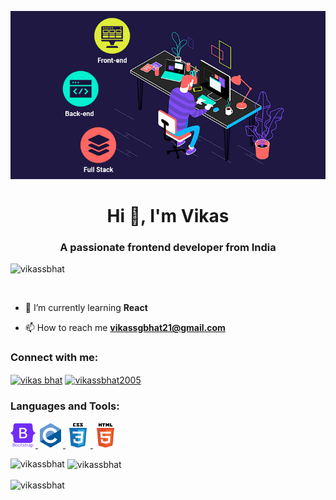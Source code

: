 ![MasterHead](https://github.com/Vikassbhat/Vikassbhat/blob/main/1_yw0TnheAGN-LPneDaTlaxw.gif)
<h1 align="center">Hi 👋, I'm Vikas</h1>
<h3 align="center">A passionate frontend developer from India</h3>

<p align="left"> <img src="https://komarev.com/ghpvc/?username=vikassbhat&label=Profile%20views&color=0e75b6&style=flat" alt="vikassbhat" /> </p>

<p align="left"> <a href="https://twitter.com/" target="blank"><img src="https://img.shields.io/twitter/follow/?logo=twitter&style=for-the-badge" alt="" /></a> </p>

- 🌱 I’m currently learning **React**

- 📫 How to reach me **vikassgbhat21@gmail.com**

<h3 align="left">Connect with me:</h3>
<p align="left">
<a href="https://linkedin.com/in/vikas bhat" target="blank"><img align="center" src="https://raw.githubusercontent.com/rahuldkjain/github-profile-readme-generator/master/src/images/icons/Social/linked-in-alt.svg" alt="vikas bhat" height="30" width="40" /></a>
<a href="https://instagram.com/vikassbhat2005" target="blank"><img align="center" src="https://raw.githubusercontent.com/rahuldkjain/github-profile-readme-generator/master/src/images/icons/Social/instagram.svg" alt="vikassbhat2005" height="30" width="40" /></a>
</p>

<h3 align="left">Languages and Tools:</h3>
<p align="left"> <a href="https://getbootstrap.com" target="_blank" rel="noreferrer"> <img src="https://raw.githubusercontent.com/devicons/devicon/master/icons/bootstrap/bootstrap-plain-wordmark.svg" alt="bootstrap" width="40" height="40"/> </a> <a href="https://www.cprogramming.com/" target="_blank" rel="noreferrer"> <img src="https://raw.githubusercontent.com/devicons/devicon/master/icons/c/c-original.svg" alt="c" width="40" height="40"/> </a> <a href="https://www.w3schools.com/css/" target="_blank" rel="noreferrer"> <img src="https://raw.githubusercontent.com/devicons/devicon/master/icons/css3/css3-original-wordmark.svg" alt="css3" width="40" height="40"/> </a> <a href="https://www.w3.org/html/" target="_blank" rel="noreferrer"> <img src="https://raw.githubusercontent.com/devicons/devicon/master/icons/html5/html5-original-wordmark.svg" alt="html5" width="40" height="40"/> </a> </p>

<p><img align="left" src="https://github-readme-stats.vercel.app/api/top-langs?username=vikassbhat&show_icons=true&locale=en&layout=compact" alt="vikassbhat" /></p>

<p>&nbsp;<img align="center" src="https://github-readme-stats.vercel.app/api?username=vikassbhat&show_icons=true&locale=en" alt="vikassbhat" /></p>

<p><img align="center" src="https://github-readme-streak-stats.herokuapp.com/?user=vikassbhat&" alt="vikassbhat" /></p>

